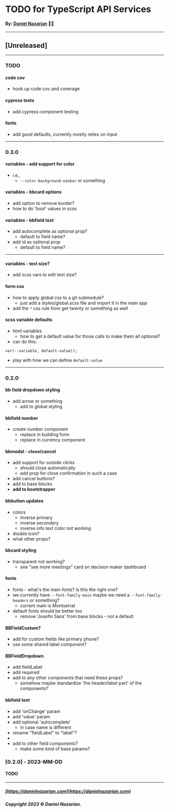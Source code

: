 # TODO for TypeScript API Services
#### By: [Daniel Nazarian](https://danielnazarian) 🐧👹

-------------------------------------------------------
## [Unreleased]
------

### TODO

#### code cov
- hook up code cov and coverage


#### cypress tests
- add cypress component testing


#### fonts
- add good defaults, currently mostly relies on input

----
### 0.3.0



#### variables - add support for color
- i.e.,
  - `--color-background-navbar` or something


#### variables - bbcard options
- add option to remove border?
- how to do 'bool' values in scss


#### variables - bbfield text
- add autocomplete as optional prop?
  - default to field name?
- add id as optional prop
  - default to field name?



----

#### variables - text size?
- add scss vars to edit text size?



#### form css
- how to apply global css to a git submodule?
  - just add a styles/global.scss file and import it in the main app
- add the `*` css rule from get twenty or something as well


#### scss variable defaults
- html variables
  - how to get a default value for those calls to make them all optional?
- can do this:
```
var(--variable, default-value));
```
- play with how we can define `default-value`


----
### 0.2.0



#### bb field dropdown styling
- add arrow or something
    - add to global styling


#### bbfield number
- create number component
    - replace in building form
    - replace in currency component
    

#### bbmodal - close/cancel
- add support for outside clicks
  - should close automatically
  - add prop for close confirmation in such a case
- add cancel buttons?
- add to base blocks
- **add to bootstrapper**


#### bbbutton updates
- colors
  - inverse primary
  - inverse secondary
  - inverse info text color not working
- double icon?
- what other props?


#### bbcard styling
- transparent not working?
  - see "see more meetings" card on decision maker dashboard


#### fonts
- fonts - what's the main fonts? is this the right one?
- we currently have `--font-family-main` maybe we need a `--font-family-headers` or something?
    - current main is Montserrat
- default fonts should be better too
    - remove 'Josefin Sans' from base blocks - not a default


#### BBFieldCustom?
- add for custom fields like primary phone?
- use some shared label component?


#### BBFieldDropdown
- add fieldLabel
- add required
- add to any other components that need these props?
    - somehow maybe standardize 'the header/label part' of the components?


#### bbfield text
- add 'onChange' param
- add 'value' param
- add optional 'autocomplete'
    - in case name is different
- rename "fieldLabel" to "label"?
-
- add to other field components?
    - make some kind of base params?


### [0.2.0] - 2023-MM-DD
#### TODO


-------------------------------------------------------

##### [https://danielnazarian.com](https://danielnazarian.com)
##### Copyright 2023 © Daniel Nazarian.
